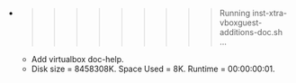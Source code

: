 * >>>>>>>>> Running inst-xtra-vboxguest-additions-doc.sh ...
  * Add virtualbox doc-help.
  * Disk size = 8458308K. Space Used = 8K. Runtime = 00:00:00:01.
